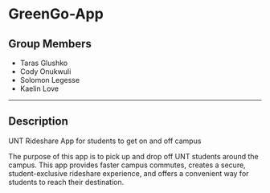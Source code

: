 # GreenGo-App
## Group Members
- Taras Glushko
- Cody Onukwuli
- Solomon Legesse
- Kaelin Love
---------------------------------------
## Description
UNT Rideshare App for students to get on and off campus

The purpose of this app is to pick up and drop off UNT students around the campus. This app provides faster campus commutes, creates a secure, student-exclusive rideshare experience, and offers a convenient way for students to reach their destination.

